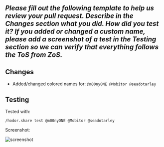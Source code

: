 *Please fill out the following template to help us review your pull request.
Describe in the **Changes** section what you did. How did you test it? If you added or changed a custom name, please add a screenshot of a test in the **Testing** section so we can verify that everything follows the ToS from ZoS.*
---

## Changes

- Added/changed colored names for: `@m00nyONE @Mobitor @seadotarley`

## Testing

Tested with:
```
/hodor.share test @m00nyONE @Mobitor @seadotarley
```
Screenshot:

![screenshot](https://i.imgur.com/wa6DPfK.png)
